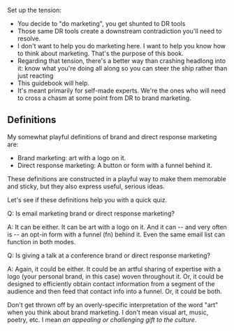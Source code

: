 Set up the tension:

- You decide to "do marketing", you get shunted to DR tools
- Those same DR tools create a downstream contradiction you'll need to resolve.
- I don't want to help you do marketing here. I want to help you know how to think about marketing. That's the purpose of this book.
- Regarding that tension, there's a better way than crashing headlong into it: know what you're doing all along so you can steer the ship rather than just reacting
- This guidebook will help.
- It's meant primarily for self-made experts. We're the ones who will need to cross a chasm at some point from DR to brand marketing.


## Definitions

My somewhat playful definitions of brand and direct response marketing are:

- Brand marketing: art with a logo on it.
- Direct response marketing: A button or form with a funnel behind it.

These definitions are constructed in a playful way to make them memorable and sticky, but they also express useful, serious ideas.

Let's see if these definitions help you with a quick quiz.

Q: Is email marketing brand or direct response marketing?

A: It can be either. It can be art with a logo on it. And it can -- and very often is -- an opt-in form with a funnel (fn) behind it. Even the same email list can function in both modes.

Q: Is giving a talk at a conference brand or direct response marketing?

A: Again, it could be either. It could be an artful sharing of expertise with a logo (your personal brand, in this case) woven throughout it. Or, it could be designed to efficiently obtain contact information from a segment of the audience and then feed that contact info into a funnel. Or, it could be both.

Don't get thrown off by an overly-specific interpretation of the word "art" when you think about brand marketing. I don't mean visual art, music, poetry, etc. I mean _an appealing or challenging gift to the culture_.
